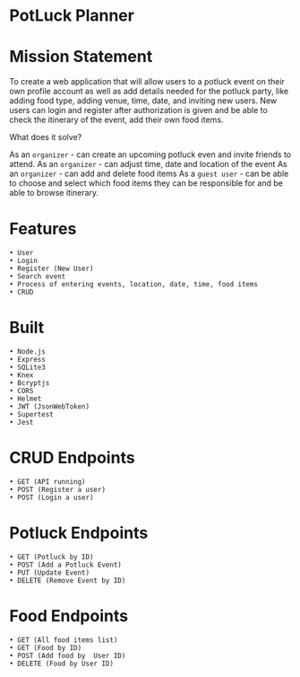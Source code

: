 # PotLuck Planner 

# Mission Statement

To create a web application that will allow users to a potluck event on their own profile account as well as add details needed for the potluck party, like adding food type, adding venue, time, date, and inviting new users.  New users can login and register after authorization is given and be able to check the itinerary of the event, add their own food items.

What does it solve?

As an `organizer` - can create an upcoming potluck even and invite friends to attend.
As an `organizer` - can adjust time, date and location of the event
As an `organizer` - can add and delete food items
As a `guest user` - can be able to choose and select which food items they can be responsible for and be able to browse itinerary.

# Features

    • User
    • Login
    • Register (New User)
    • Search event
    • Process of entering events, location, date, time, food items
    • CRUD

# Built 

    • Node.js
    • Express
    • SQLite3
    • Knex
    • Bcryptjs
    • CORS
    • Helmet
    • JWT (JsonWebToken)
    • Supertest
    • Jest

# CRUD Endpoints

    • GET (API running)
    • POST (Register a user)
    • POST (Login a user)

# Potluck Endpoints

    • GET (Potluck by ID)
    • POST (Add a Potluck Event)
    • PUT (Update Event)
    • DELETE (Remove Event by ID)

# Food Endpoints

    • GET (All food items list)
    • GET (Food by ID)
    • POST (Add food by  User ID)
    • DELETE (Food by User ID)
